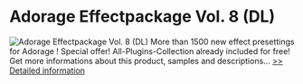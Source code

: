 # Adorage Effectpackage Vol. 8 (DL)
![Adorage Effectpackage Vol. 8 (DL)](https://mycommerce.akamaized.net/api/pimages/P300428570/BIG/300428570.JPG)
More than 1500 new effect presettings for Adorage !
Special offer! All-Plugins-Collection already included for free!
 Get more informations about this product, samples and descriptions...
[>> Detailed information](https://secure.element5.com/esales/product.html?productid=300428570&affiliateid=200057808)